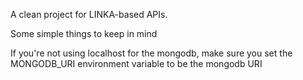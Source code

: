 A clean project for LINKA-based APIs.

Some simple things to keep in mind

If you're not using localhost for the mongodb, make sure you set the MONGODB_URI environment variable to be the mongodb URI